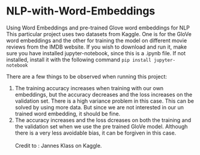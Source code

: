 # NLP-with-Word-Embeddings
Using Word Embeddings and pre-trained Glove word embeddings for NLP
This particular project uses two datasets from Kaggle. One is for the GloVe word embeddings and the other for training the model on different movie reviews from the IMDB website.
If you wish to download and run it, make sure you have installed jupyter-notebook, since this is a .ipynb file. If not installed, install it with the following command ```pip install jupyter-notebook```<br />

There are a few things to be observed when running this project:
1. The training accuracy increases when training with our own embeddings, but the accuracy decreases and the loss increases on the validation set. There is a high variance problem in this case. This can be solved by using more data. But since we are not interested in our un trained word embedding, it should be fine.<br />
2. The accuracy increases and the loss dcreases on both the training and the validation set when we use the pre trained GloVe model. Although there is a very less avoidable bias, it can be forgiven in this case.
<br /> <br />
Credit to : Jannes Klass on Kaggle.
